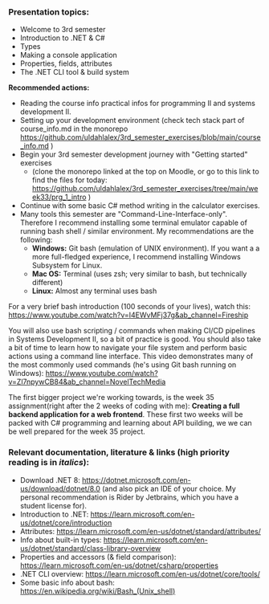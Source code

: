 ### Presentation topics:
- Welcome to 3rd semester
- Introduction to .NET & C#
- Types
- Making a console application
- Properties, fields, attributes
- The .NET CLI tool & build system

**Recommended actions:**
- Reading the course info practical infos for programming II and systems development II. 
- Setting up your development environment (check tech stack part of course_info.md in the monorepo 
https://github.com/uldahlalex/3rd_semester_exercises/blob/main/course_info.md )
- Begin your 3rd semester development journey with "Getting started" exercises
    - (clone the monorepo linked at the top on Moodle, or go to this link to find the files for today: 
    https://github.com/uldahlalex/3rd_semester_exercises/tree/main/week33/prg_1_intro )
- Continue with some basic C# method writing in the calculator exercises.
- Many tools this semester are "Command-Line-Interface-only". Therefore I recommend installing some terminal emulator capable of running bash shell / similar environment. My recommendations are the following:
    - **Windows:** Git bash (emulation of UNIX environment). If you want a a more full-fledged experience, I recommend installing Windows Subsystem for Linux.
    - **Mac OS:** Terminal (uses zsh; very similar to bash, but technically different)
    - **Linux:** Almost any terminal uses bash


For a very brief bash introduction (100 seconds of your lives), watch this: https://www.youtube.com/watch?v=I4EWvMFj37g&ab_channel=Fireship

You will also use bash scripting / commands when making CI/CD pipelines in Systems Development II, so a bit of practice is good. You should also take a bit of time to learn how to navigate your file system and perform basic actions using a command line interface. This video demonstrates many of the most commonly used commands (he's using Git bash running on Windows): https://www.youtube.com/watch?v=Zl7npywCB84&ab_channel=NovelTechMedia





The first bigger project we're working towards, is the week 35 assignment(right after the 2 weeks of coding with me): 
**Creating a full backend application for a web frontend**.
These first two weeks will be packed with C# programming and learning about API building, we we can be well prepared for the week 35 project.


### Relevant documentation, literature & links (high priority reading is in *italics*):
- Download .NET 8: https://dotnet.microsoft.com/en-us/download/dotnet/8.0 (and also pick an IDE of your choice. 
My personal recommendation is Rider by Jetbrains, which you have a student license for).
- Introduction to .NET: https://learn.microsoft.com/en-us/dotnet/core/introduction
- Attributes: https://learn.microsoft.com/en-us/dotnet/standard/attributes/
- Info about built-in types: https://learn.microsoft.com/en-us/dotnet/standard/class-library-overview
- Properties and accessors (& field comparison): https://learn.microsoft.com/en-us/dotnet/csharp/properties
- .NET CLI overview: https://learn.microsoft.com/en-us/dotnet/core/tools/
- Some basic info about bash: https://en.wikipedia.org/wiki/Bash_(Unix_shell)